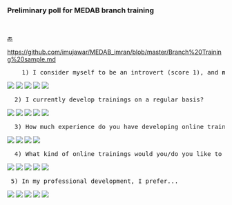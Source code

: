 ### Preliminary poll for MEDAB branch training   
<pre>                                         </pre>                                               
[:back:](https://github.com/imujawar/MEDAB_imran/blob/master/training%20poll.md "Return to training")

https://github.com/imujawar/MEDAB_imran/blob/master/Branch%20Training%20sample.md

<pre>    1) I consider myself to be an introvert (score 1), and <b>not</b> an extrovert (score 5) 
</pre>    
  
[![](https://api.gh-polls.com/poll/01E4W3BE2A0TPVY6AAK1EZ8JB1/1.%20Strongly%20agree)](https://api.gh-polls.com/poll/01E4W3BE2A0TPVY6AAK1EZ8JB1/1.%20Strongly%20agree/vote)
[![](https://api.gh-polls.com/poll/01E4W3BE2A0TPVY6AAK1EZ8JB1/2.%20Somewhat%20agree)](https://api.gh-polls.com/poll/01E4W3BE2A0TPVY6AAK1EZ8JB1/2.%20Somewhat%20agree/vote)
[![](https://api.gh-polls.com/poll/01E4W3BE2A0TPVY6AAK1EZ8JB1/3.%20Neutral)](https://api.gh-polls.com/poll/01E4W3BE2A0TPVY6AAK1EZ8JB1/3.%20Neutral/vote)
[![](https://api.gh-polls.com/poll/01E4W3BE2A0TPVY6AAK1EZ8JB1/4.%20Somewhat%20disagree)](https://api.gh-polls.com/poll/01E4W3BE2A0TPVY6AAK1EZ8JB1/4.%20Somewhat%20disagree/vote)
[![](https://api.gh-polls.com/poll/01E4W3BE2A0TPVY6AAK1EZ8JB1/5.%20Strongly%20disagree)](https://api.gh-polls.com/poll/01E4W3BE2A0TPVY6AAK1EZ8JB1/5.%20Strongly%20disagree/vote)

<pre>  2) I currently develop trainings on a regular basis? </pre>
[![](https://api.gh-polls.com/poll/01E4XQN0E1W2YPXQ99RPCARYSX/1.%20Strongly%20agree)](https://api.gh-polls.com/poll/01E4XQN0E1W2YPXQ99RPCARYSX/1.%20Strongly%20agree/vote)
[![](https://api.gh-polls.com/poll/01E4XQN0E1W2YPXQ99RPCARYSX/2.%20Somewhat%20agree)](https://api.gh-polls.com/poll/01E4XQN0E1W2YPXQ99RPCARYSX/2.%20Somewhat%20agree/vote)
[![](https://api.gh-polls.com/poll/01E4XQN0E1W2YPXQ99RPCARYSX/3.%20Neutral)](https://api.gh-polls.com/poll/01E4XQN0E1W2YPXQ99RPCARYSX/3.%20Neutral/vote)
[![](https://api.gh-polls.com/poll/01E4XQN0E1W2YPXQ99RPCARYSX/4.%20Somewhat%20disagree)](https://api.gh-polls.com/poll/01E4XQN0E1W2YPXQ99RPCARYSX/4.%20Somewhat%20disagree/vote)
[![](https://api.gh-polls.com/poll/01E4XQN0E1W2YPXQ99RPCARYSX/5.%20Strongly%20disagree)](https://api.gh-polls.com/poll/01E4XQN0E1W2YPXQ99RPCARYSX/5.%20Strongly%20disagree/vote)


<pre>  3) How much experience do you have developing online trainings? </pre>
[![](https://api.gh-polls.com/poll/01E4Y06VKVH0YJV0KCQKCBECM9/1.%20A%20lot%20)](https://api.gh-polls.com/poll/01E4Y06VKVH0YJV0KCQKCBECM9/1.%20A%20lot%20/vote)
[![](https://api.gh-polls.com/poll/01E4Y06VKVH0YJV0KCQKCBECM9/2.%20Some)](https://api.gh-polls.com/poll/01E4Y06VKVH0YJV0KCQKCBECM9/2.%20Some/vote)
[![](https://api.gh-polls.com/poll/01E4Y06VKVH0YJV0KCQKCBECM9/3.%20Little)](https://api.gh-polls.com/poll/01E4Y06VKVH0YJV0KCQKCBECM9/3.%20Little/vote)
[![](https://api.gh-polls.com/poll/01E4Y06VKVH0YJV0KCQKCBECM9/4.%20None)](https://api.gh-polls.com/poll/01E4Y06VKVH0YJV0KCQKCBECM9/4.%20None/vote)

<pre>  4) What kind of online trainings would you/do you like to work on? </pre>
[![](https://api.gh-polls.com/poll/01E4Y1XKETYMEJD51KDA9JCHHA/SOPs%20%5BDQA%2C%20COP%20guidance%2C%20etc.%5D)](https://api.gh-polls.com/poll/01E4Y1XKETYMEJD51KDA9JCHHA/SOPs%20%5BDQA%2C%20COP%20guidance%2C%20etc.%5D/vote)
[![](https://api.gh-polls.com/poll/01E4Y1XKETYMEJD51KDA9JCHHA/Analytic%20software%20%5BPower%20BI%2C%20Excel%2C%20ArcGIS%2C%20R%2C%20etc.%5D)](https://api.gh-polls.com/poll/01E4Y1XKETYMEJD51KDA9JCHHA/Analytic%20software%20%5BPower%20BI%2C%20Excel%2C%20ArcGIS%2C%20R%2C%20etc.%5D/vote)
[![](https://api.gh-polls.com/poll/01E4Y1XKETYMEJD51KDA9JCHHA/M%20%26%20E%20curriculum)](https://api.gh-polls.com/poll/01E4Y1XKETYMEJD51KDA9JCHHA/M%20%26%20E%20curriculum/vote)
[![](https://api.gh-polls.com/poll/01E4Y1XKETYMEJD51KDA9JCHHA/Tools%20%5BSIMS%20tool%2C%20CHIPs%20tool%2C%20etc.%5D)](https://api.gh-polls.com/poll/01E4Y1XKETYMEJD51KDA9JCHHA/Tools%20%5BSIMS%20tool%2C%20CHIPs%20tool%2C%20etc.%5D/vote)
[![](https://api.gh-polls.com/poll/01E4Y1XKETYMEJD51KDA9JCHHA/Methodologies%20%5BGIS%2C%20Machine%20Learning%2C%20etc.%5D)](https://api.gh-polls.com/poll/01E4Y1XKETYMEJD51KDA9JCHHA/Methodologies%20%5BGIS%2C%20Machine%20Learning%2C%20etc.%5D/vote)

<pre> 5) In my professional development, I prefer... </pre>
[![](https://api.gh-polls.com/poll/01E4Y2CSPSZAH365V9DGMP96SF/1.%20Online%20self-learning%20%5BCoursera%2C%20CDC%20university%2C%20etc.%5D)](https://api.gh-polls.com/poll/01E4Y2CSPSZAH365V9DGMP96SF/1.%20Online%20self-learning%20%5BCoursera%2C%20CDC%20university%2C%20etc.%5D/vote)
[![](https://api.gh-polls.com/poll/01E4Y2CSPSZAH365V9DGMP96SF/2.%20In-person)](https://api.gh-polls.com/poll/01E4Y2CSPSZAH365V9DGMP96SF/2.%20In-person/vote)
[![](https://api.gh-polls.com/poll/01E4Y2CSPSZAH365V9DGMP96SF/3.%20Online%20live)](https://api.gh-polls.com/poll/01E4Y2CSPSZAH365V9DGMP96SF/3.%20Online%20live/vote)
[![](https://api.gh-polls.com/poll/01E4Y2CSPSZAH365V9DGMP96SF/%204.%20Books%20or%20reading%20online)](https://api.gh-polls.com/poll/01E4Y2CSPSZAH365V9DGMP96SF/%204.%20Books%20or%20reading%20online/vote)
[![](https://api.gh-polls.com/poll/01E4Y2CSPSZAH365V9DGMP96SF/5.%20Other)](https://api.gh-polls.com/poll/01E4Y2CSPSZAH365V9DGMP96SF/5.%20Other/vote)
